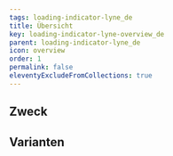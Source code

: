```yaml
---
tags: loading-indicator-lyne_de
title: Übersicht
key: loading-indicator-lyne-overview_de
parent: loading-indicator-lyne_de
icon: overview
order: 1
permalink: false
eleventyExcludeFromCollections: true
---
```


## Zweck

## Varianten

